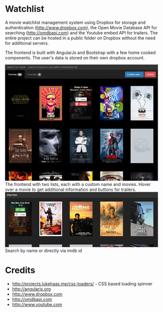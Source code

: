# Watchlist
A movie watchlist management system using Dropbox for storage and authentication (http://www.dropbox.com), the Open Movie Database API for searching (http://omdbapi.com) and the Youtube embed API for trailers. The entire project can be hosted in a public folder on Dropbox without the need for additional servers.

The frontend is built with AngularJs and Bootstrap with a few home cooked components. The user's data is stored on their own dropbox account.

<img src="/screenshot1.png" />
The frontend with two lists, each with a custom name and movies. Hover over a movie to get additional information and buttons for trailers.

<img src="/screenshot2.png" />
Search by name or directly via imdb id

# Credits
- http://projects.lukehaas.me/css-loaders/ - CSS based loading spinner
- http://angularjs.org
- http://www.dropbox.com
- http://omdbapi.com
- http://www.youtube.com
